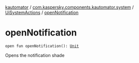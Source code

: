 [kautomator](../../index.md) / [com.kaspersky.components.kautomator.system](../index.md) / [UiSystemActions](index.md) / [openNotification](./open-notification.md)

# openNotification

`open fun openNotification(): `[`Unit`](https://kotlinlang.org/api/latest/jvm/stdlib/kotlin/-unit/index.html)

Opens the notification shade

